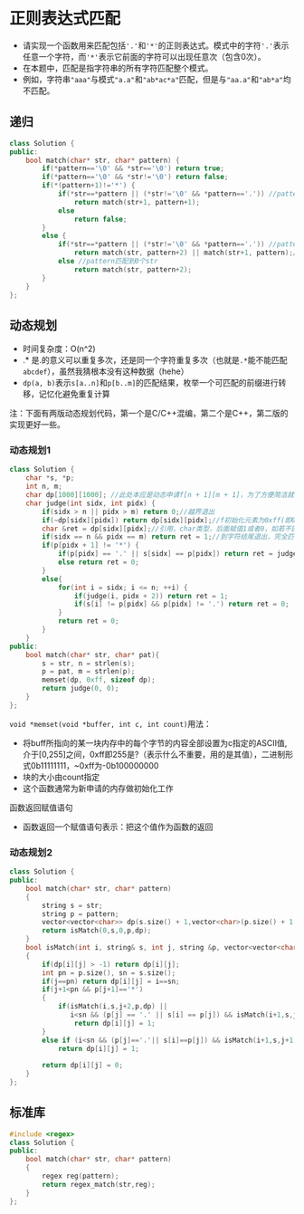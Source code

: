 # 正则表达式匹配

- 请实现一个函数用来匹配包括`'.'`和`'*'`的正则表达式。模式中的字符`'.'`表示任意一个字符，而`'*'`表示它前面的字符可以出现任意次（包含0次）。   
- 在本题中，匹配是指字符串的所有字符匹配整个模式。  
- 例如，字符串`"aaa"`与模式`"a.a"`和`"ab*ac*a"`匹配，但是与`"aa.a"`和`"ab*a"`均不匹配。

 ## 递归

```cpp
class Solution {
public:
    bool match(char* str, char* pattern) {
        if(*pattern=='\0' && *str=='\0') return true;
        if(*pattern=='\0' && *str!='\0') return false;
        if(*(pattern+1)!='*') {
            if(*str==*pattern || (*str!='\0' && *pattern=='.')) //pattern匹配str || str匹配pattern的.即任意
                return match(str+1, pattern+1);
            else
                return false;
        }
        else {
            if(*str==*pattern || (*str!='\0' && *pattern=='.')) //pattern匹配str || str匹配pattern的.即任意
                return match(str, pattern+2) || match(str+1, pattern);//当前匹配则继续下一种模式(pattern+2)，或者仍旧该模式，去匹配下一个str+1
            else //pattern匹配到0个str
                return match(str, pattern+2);
        }
    }
};
```

## 动态规划


- 时间复杂度：O(n^2)
- .* 是.的意义可以重复多次，还是同一个字符重复多次（也就是`.*`能不能匹配`abcdef`），虽然我猜根本没有这种数据（hehe）  
- `dp(a, b)`表示`s[a..n]`和`p[b..m]`的匹配结果，枚举一个可匹配的前缀进行转移，记忆化避免重复计算  

注：下面有两版动态规划代码，第一个是C/C++混编，第二个是C++，第二版的实现更好一些。

### 动态规划1

```cpp
class Solution {
    char *s, *p;
    int n, m;
    char dp[1000][1000]; //此处本应是动态申请f[n + 1][m + 1]，为了方便简洁就算了
    char judge(int sidx, int pidx) {
        if(sidx > n || pidx > m) return 0;//越界退出
        if(~dp[sidx][pidx]) return dp[sidx][pidx];//f初始化元素为0xff(即0b11111111),在执行该函数过程中某些元素值可能变为0，这句没太看懂（去掉这句也对）
        char &ret = dp[sidx][pidx];//引用，char类型，后面赋值1或者0，如若不匹配为0匹配为1
        if(sidx == n && pidx == m) return ret = 1;//到字符结尾退出，完全匹配
        if(p[pidx + 1] != '*') {
            if(p[pidx] == '.' || s[sidx] == p[pidx]) return ret = judge(sidx + 1, pidx + 1);
            else return ret = 0;
        }
        else{
            for(int i = sidx; i <= n; ++i) {
                if(judge(i, pidx + 2)) return ret = 1;
                if(s[i] != p[pidx] && p[pidx] != '.') return ret = 0;
            }
            return ret = 0;
        }
    }
public:
    bool match(char* str, char* pat){
        s = str, n = strlen(s);
        p = pat, m = strlen(p);
        memset(dp, 0xff, sizeof dp);
        return judge(0, 0);
    }
};
```

`void *memset(void *buffer, int c, int count)`用法：  
- 将buff所指向的某一块内存中的每个字节的内容全部设置为c指定的ASCII值,介于[0,255]之间，0xff即255是?（表示什么不重要，用的是其值），二进制形式0b11111111，~0xff为-0b100000000     
- 块的大小由count指定  
- 这个函数通常为新申请的内存做初始化工作  

函数返回赋值语句
- 函数返回一个赋值语句表示：把这个值作为函数的返回

### 动态规划2

```cpp
class Solution {
public:
    bool match(char* str, char* pattern)
    {
        string s = str;
        string p = pattern;
        vector<vector<char>> dp(s.size() + 1,vector<char>(p.size() + 1,-1));
        return isMatch(0,s,0,p,dp);
    }
    bool isMatch(int i, string& s, int j, string &p, vector<vector<char>> &dp)
    {
        if(dp[i][j] > -1) return dp[i][j];
        int pn = p.size(), sn = s.size();
        if(j==pn) return dp[i][j] = i==sn;
        if(j+1<pn && p[j+1]=='*')
        {
            if(isMatch(i,s,j+2,p,dp) ||
               i<sn && (p[j] == '.' || s[i] == p[j]) && isMatch(i+1,s,j,p,dp))
                return dp[i][j] = 1;
        }
        else if (i<sn && (p[j]=='.'|| s[i]==p[j]) && isMatch(i+1,s,j+1,p,dp))
            return dp[i][j] = 1;
         
        return dp[i][j] = 0;
    }
};
```

## 标准库

```cpp
#include <regex>
class Solution {
public:
    bool match(char* str, char* pattern)
    {
        regex reg(pattern);
        return regex_match(str,reg);
    }
};
```
